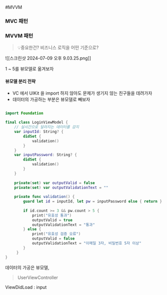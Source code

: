 #MVVM 

### MVC 패턴

### MVVM 패턴
> 💡중요한건?
> 비즈니스 로직을 어떤 기준으로?


![[스크린샷 2024-07-09 오후 9.03.25.png]]

1 ~ 5를 뷰모델로 옮겨보자

#### 뷰모델 분리 전략
- VC 에서 UIKit 을 import 하지 않아도 문제가 생기지 않는 친구들을  데려가자
- 데이터의 가공하는 부분은 뷰모델로 빼보자

```swift

import Foundation

final class LoginViewModel {
    // 실시간으로 달라지는 데이터를 감지
    var inputId: String? {
        didSet {
            validation()
        }
    }
    var inputPassword: String? {
        didSet {
            validation()
        }
    }
    
    private(set) var outputValid = false
    private(set) var outputValidationText = ""
    
    private func validation() {
        guard let id = inputId, let pw = inputPassword else { return }
        
        if id.count >= 3 && pw.count > 5 {
            print("유효성 통과")
            outputValid = true
            outputValidationText = "통과"
        } else {
            print("유효성 검증 오류")
            outputValid = false
            outputValidationText = "이메일 3자, 비밀번호 5자 이상"
        }
     }
}
```



데이터의 가공은 뷰모델, 

>UserViewController

ViewDidLoad : input 